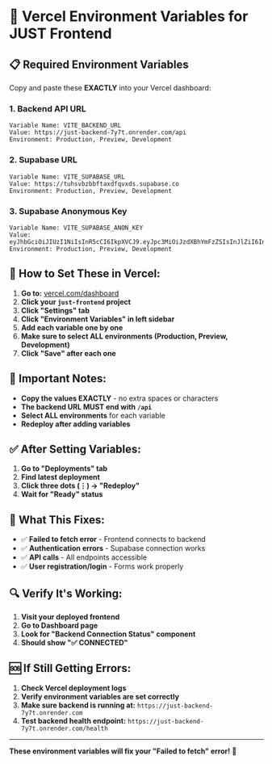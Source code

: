 # 🚀 Vercel Environment Variables for JUST Frontend

## 📋 **Required Environment Variables**

Copy and paste these **EXACTLY** into your Vercel dashboard:

### **1. Backend API URL**
```
Variable Name: VITE_BACKEND_URL
Value: https://just-backend-7y7t.onrender.com/api
Environment: Production, Preview, Development
```

### **2. Supabase URL**
```
Variable Name: VITE_SUPABASE_URL
Value: https://tuhsvbzbbftaxdfqvxds.supabase.co
Environment: Production, Preview, Development
```

### **3. Supabase Anonymous Key**
```
Variable Name: VITE_SUPABASE_ANON_KEY
Value: eyJhbGciOiJIUzI1NiIsInR5cCI6IkpXVCJ9.eyJpc3MiOiJzdXBhYmFzZSIsInJlZiI6InR1aHN2YnpiYmZ0YXhkZnF2eGRzIiwicm9sZSI6ImFub24iLCJpYXQiOjE3NTU5ODgyNTEsImV4cCI6MjA3MTU2NDI1MX0.lLL6mwCKIHikjU5GS_nMUX__fSSJc52a5FygQGUonPM
Environment: Production, Preview, Development
```

## 🔧 **How to Set These in Vercel:**

1. **Go to:** [vercel.com/dashboard](https://vercel.com/dashboard)
2. **Click your `just-frontend` project**
3. **Click "Settings" tab**
4. **Click "Environment Variables" in left sidebar**
5. **Add each variable one by one**
6. **Make sure to select ALL environments (Production, Preview, Development)**
7. **Click "Save" after each one**

## 🚨 **Important Notes:**

- **Copy the values EXACTLY** - no extra spaces or characters
- **The backend URL MUST end with `/api`**
- **Select ALL environments** for each variable
- **Redeploy after adding variables**

## ✅ **After Setting Variables:**

1. **Go to "Deployments" tab**
2. **Find latest deployment**
3. **Click three dots (⋮) → "Redeploy"**
4. **Wait for "Ready" status**

## 🎯 **What This Fixes:**

- ✅ **Failed to fetch error** - Frontend connects to backend
- ✅ **Authentication errors** - Supabase connection works
- ✅ **API calls** - All endpoints accessible
- ✅ **User registration/login** - Forms work properly

## 🔍 **Verify It's Working:**

1. **Visit your deployed frontend**
2. **Go to Dashboard page**
3. **Look for "Backend Connection Status" component**
4. **Should show "✅ CONNECTED"**

## 🆘 **If Still Getting Errors:**

1. **Check Vercel deployment logs**
2. **Verify environment variables are set correctly**
3. **Make sure backend is running at:** `https://just-backend-7y7t.onrender.com`
4. **Test backend health endpoint:** `https://just-backend-7y7t.onrender.com/health`

---

**These environment variables will fix your "Failed to fetch" error!** 🚀
